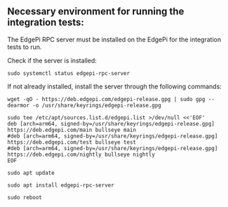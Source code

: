 ## Necessary environment for running the integration tests:

The EdgePi RPC server must be installed on the EdgePi for the integration tests to run.

Check if the server is installed:

```
sudo systemctl status edgepi-rpc-server
```

If not already installed, install the server through the following commands:

```
wget -qO - https://deb.edgepi.com/edgepi-release.gpg | sudo gpg --dearmor -o /usr/share/keyrings/edgepi-release.gpg

sudo tee /etc/apt/sources.list.d/edgepi.list >/dev/null <<'EOF'
deb [arch=arm64, signed-by=/usr/share/keyrings/edgepi-release.gpg] https://deb.edgepi.com/main bullseye main
#deb [arch=arm64, signed-by=/usr/share/keyrings/edgepi-release.gpg] https://deb.edgepi.com/test bullseye test
#deb [arch=arm64, signed-by=/usr/share/keyrings/edgepi-release.gpg] https://deb.edgepi.com/nightly bullseye nightly
EOF

sudo apt update

sudo apt install edgepi-rpc-server

sudo reboot
```